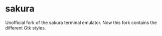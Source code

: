 sakura
======

Unofficial fork of the sakura terminal emulator. Now this fork contains the different Gtk styles.
